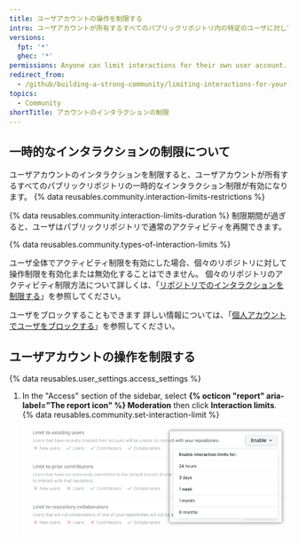 ```yaml
---
title: ユーザアカウントの操作を制限する
intro: ユーザアカウントが所有するすべてのパブリックリポジトリ内の特定のユーザに対して、一定期間アクティビティ制限を適用することができます。
versions:
  fpt: '*'
  ghec: '*'
permissions: Anyone can limit interactions for their own user account.
redirect_from:
  - /github/building-a-strong-community/limiting-interactions-for-your-user-account
topics:
  - Community
shortTitle: アカウントのインタラクションの制限
---
```


## 一時的なインタラクションの制限について

ユーザアカウントのインタラクションを制限すると、ユーザアカウントが所有するすべてのパブリックリポジトリの一時的なインタラクション制限が有効になります。 {% data reusables.community.interaction-limits-restrictions %}

{% data reusables.community.interaction-limits-duration %} 制限期間が過ぎると、ユーザはパブリックリポジトリで通常のアクティビティを再開できます。

{% data reusables.community.types-of-interaction-limits %}

ユーザ全体でアクティビティ制限を有効にした場合、個々のリポジトリに対して操作制限を有効化または無効化することはできません。 個々のリポジトリのアクティビティ制限方法について詳しくは、「[リポジトリでのインタラクションを制限する](/communities/moderating-comments-and-conversations/limiting-interactions-in-your-repository)」を参照してください。

ユーザをブロックすることもできます 詳しい情報については、「[個人アカウントでユーザをブロックする](/communities/maintaining-your-safety-on-github/blocking-a-user-from-your-personal-account)」を参照してください。

## ユーザアカウントの操作を制限する

{% data reusables.user_settings.access_settings %}
1. In the "Access" section of the sidebar, select **{% octicon "report" aria-label="The report icon" %} Moderation** then click **Interaction limits**.
{% data reusables.community.set-interaction-limit %}
  ![[Temporary interaction limits] のオプション](/assets/images/help/settings/user-account-temporary-interaction-limits-options.png)
